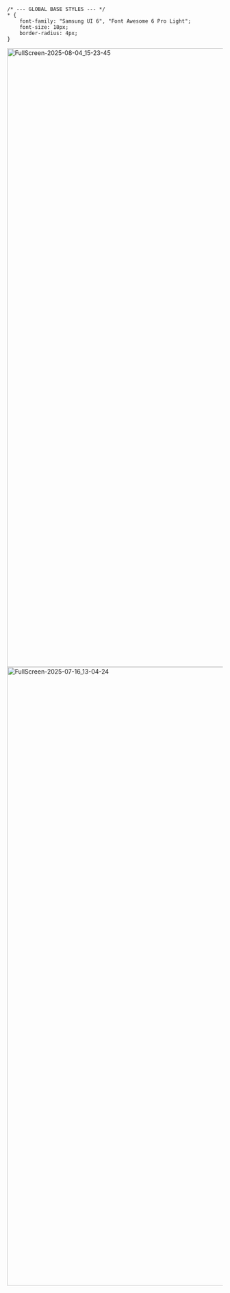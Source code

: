 ```
/* --- GLOBAL BASE STYLES --- */
* {
    font-family: "Samsung UI 6", "Font Awesome 6 Pro Light";
    font-size: 18px;
    border-radius: 4px;
}
```
<img width="3440" height="1440" alt="FullScreen-2025-08-04_15-23-45" src="https://github.com/user-attachments/assets/33b5371b-9639-4433-a492-0eadfebf970a" />

<img width="3440" height="1440" alt="FullScreen-2025-07-16_13-04-24" src="https://github.com/user-attachments/assets/dab0e1a2-4b29-478a-bcac-248280cf55e0" />
